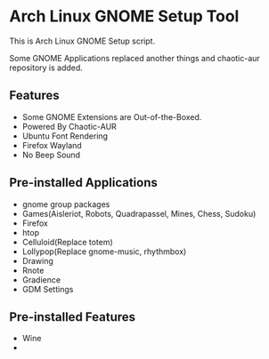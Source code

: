 # Arch Linux GNOME Setup Tool

This is Arch Linux GNOME Setup script.

Some GNOME Applications replaced another things and chaotic-aur repository is added.

## Features

* Some GNOME Extensions are Out-of-the-Boxed.
* Powered By Chaotic-AUR
* Ubuntu Font Rendering
* Firefox Wayland
* No Beep Sound

## Pre-installed Applications

* gnome group packages
* Games(Aisleriot, Robots, Quadrapassel, Mines, Chess, Sudoku)
* Firefox
* htop
* Celluloid(Replace totem)
* Lollypop(Replace gnome-music, rhythmbox)
* Drawing
* Rnote
* Gradience
* GDM Settings

## Pre-installed Features

* Wine
* 
